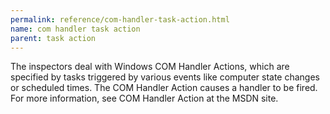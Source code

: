 ```yaml
---
permalink: reference/com-handler-task-action.html
name: com handler task action
parent: task action
---
```


The <com handler task action> inspectors deal with Windows COM Handler Actions, which are specified by tasks triggered by various events like computer state changes or scheduled times. The COM Handler Action causes a handler to be fired. For more information, see COM Handler Action at the MSDN site.